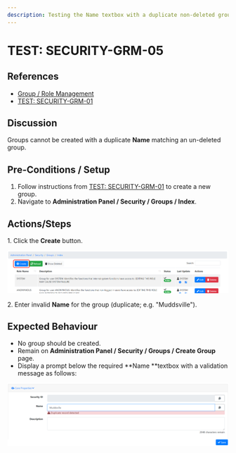 ```yaml
---
description: Testing the Name textbox with a duplicate non-deleted group.
---
```


# TEST: SECURITY-GRM-05

## References

* [Group / Role Management](../../../../../operations/security-administration/group-role-management.md)
* [TEST: SECURITY-GRM-01](test-security-grm-01-1.md)

## Discussion

Groups cannot be created with a duplicate **Name** matching an un-deleted group.

## Pre-Conditions / Setup

1. Follow instructions from [TEST: SECURITY-GRM-01](test-security-grm-01-1.md) to create a new group.
2. Navigate to **Administration Panel / Security / Groups / Index**. 

## Actions/Steps

1\. Click the **Create** button.

![](<../../../../../../.gitbook/assets/image (295).png>)

2\. Enter invalid **Name** for the group (duplicate; e.g. "Muddsville").

## Expected Behaviour

* No group should be created.
* Remain on **Administration Panel / Security / Groups / Create Group** page.
* Display a prompt below the required **Name **textbox with a validation message as follows:

![](<../../../../../../.gitbook/assets/image (328).png>)
